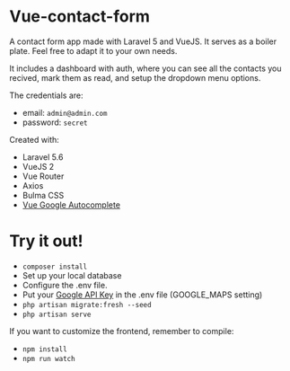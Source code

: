 # Vue-contact-form

A contact form app made with Laravel 5 and VueJS. It serves as a boiler plate. Feel free to adapt it to your own needs.

It includes a dashboard with auth, where you can see all the contacts you recived, mark them as read, and setup the dropdown menu options.

The credentials are: 
- email: `admin@admin.com`
- password: `secret`

Created with:
- Laravel 5.6
- VueJS 2
- Vue Router
- Axios
- Bulma CSS
- [Vue Google Autocomplete](https://github.com/olefirenko/vue-google-autocomplete)

# Try it out!

- `composer install`
- Set up your local database
- Configure the .env file. 
- Put your [Google API Key](https://console.developers.google.com/) in the .env file (GOOGLE_MAPS setting)
- `php artisan migrate:fresh --seed`
- `php artisan serve`

If you want to customize the frontend, remember to compile:

- `npm install`
- `npm run watch`